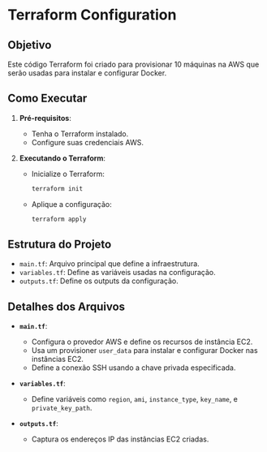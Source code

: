 # Terraform Configuration

## Objetivo

Este código Terraform foi criado para provisionar 10 máquinas na AWS que serão usadas para instalar e configurar Docker.

## Como Executar

1. **Pré-requisitos**:
   - Tenha o Terraform instalado.
   - Configure suas credenciais AWS.

2. **Executando o Terraform**:
   - Inicialize o Terraform:
     ```bash
     terraform init
     ```
   - Aplique a configuração:
     ```bash
     terraform apply
     ```

## Estrutura do Projeto

- `main.tf`: Arquivo principal que define a infraestrutura.
- `variables.tf`: Define as variáveis usadas na configuração.
- `outputs.tf`: Define os outputs da configuração.

## Detalhes dos Arquivos

- **`main.tf`**:
  - Configura o provedor AWS e define os recursos de instância EC2.
  - Usa um provisioner `user_data` para instalar e configurar Docker nas instâncias EC2.
  - Define a conexão SSH usando a chave privada especificada.

- **`variables.tf`**:
  - Define variáveis como `region`, `ami`, `instance_type`, `key_name`, e `private_key_path`.

- **`outputs.tf`**:
  - Captura os endereços IP das instâncias EC2 criadas.

